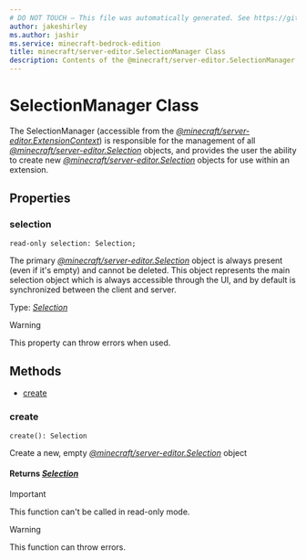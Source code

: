 ```yaml
---
# DO NOT TOUCH — This file was automatically generated. See https://github.com/mojang/minecraftapidocsgenerator to modify descriptions, examples, etc.
author: jakeshirley
ms.author: jashir
ms.service: minecraft-bedrock-edition
title: minecraft/server-editor.SelectionManager Class
description: Contents of the @minecraft/server-editor.SelectionManager class.
---
```

# SelectionManager Class

The SelectionManager (accessible from the [*@minecraft/server-editor.ExtensionContext*](../../minecraft/server-editor/ExtensionContext.md)) is responsible for the management of all [*@minecraft/server-editor.Selection*](../../minecraft/server-editor/Selection.md) objects, and provides the user the ability to create new [*@minecraft/server-editor.Selection*](../../minecraft/server-editor/Selection.md) objects for use within an extension.

## Properties

### **selection**
`read-only selection: Selection;`

The primary [*@minecraft/server-editor.Selection*](../../minecraft/server-editor/Selection.md) object is always present (even if it's empty) and cannot be deleted.  This object represents the main selection object which is always accessible through the UI, and by default is synchronized between the client and server.

Type: [*Selection*](Selection.md)
    
> [!WARNING]
> This property can throw errors when used.

## Methods
- [create](#create)

### **create**
`
create(): Selection
`

Create a new, empty [*@minecraft/server-editor.Selection*](../../minecraft/server-editor/Selection.md) object

#### **Returns** [*Selection*](Selection.md)

> [!IMPORTANT]
> This function can't be called in read-only mode.

> [!WARNING]
> This function can throw errors.
